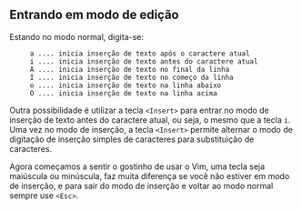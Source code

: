Entrando em modo de edição
--------------------------

Estando no modo normal, digita-se:

         a .... inicia inserção de texto após o caractere atual
         i .... inicia inserção de texto antes do caractere atual
         A .... inicia inserção de texto no final da linha
         I .... inicia inserção de texto no começo da linha
         o .... inicia inserção de texto na linha abaixo
         O .... inicia inserção de texto na linha acima

Outra possibilidade é utilizar a tecla `<Insert>` para entrar no modo de
inserção de texto antes do caractere atual, ou seja, o mesmo que a tecla
`i`. Uma vez no modo de inserção, a tecla `<Insert>` permite alternar o
modo de digitação de inserção simples de caracteres para substituição
de caracteres.

Agora começamos a sentir o gostinho de usar o Vim, uma tecla seja
maiúscula ou minúscula, faz muita diferença se você não estiver em modo
de inserção, e para sair do modo de inserção e voltar ao modo normal
sempre use `<Esc>`.


